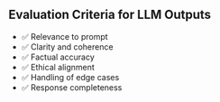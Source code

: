 ## Evaluation Criteria for LLM Outputs

- ✅ Relevance to prompt  
- ✅ Clarity and coherence  
- ✅ Factual accuracy  
- ✅ Ethical alignment  
- ✅ Handling of edge cases  
- ✅ Response completeness  
